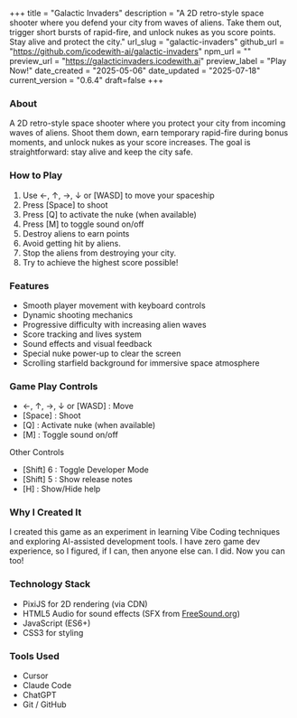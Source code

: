 +++
title = "Galactic Invaders"
description = "A 2D retro-style space shooter where you defend your city from waves of aliens. Take them out, trigger short bursts of rapid-fire, and unlock nukes as you score points. Stay alive and protect the city."
url_slug = "galactic-invaders"
github_url = "https://github.com/icodewith-ai/galactic-invaders"
npm_url = ""
preview_url = "https://galacticinvaders.icodewith.ai"
preview_label = "Play Now!"
date_created = "2025-05-06"
date_updated = "2025-07-18"
current_version = "0.6.4"
draft=false
+++

### About
A 2D retro-style space shooter where you protect your city from incoming waves of aliens. Shoot them down, earn temporary rapid-fire during bonus moments, and unlock nukes as your score increases. The goal is straightforward: stay alive and keep the city safe.

### How to Play
1. Use ←, ↑, →, ↓ or [WASD] to move your spaceship
2. Press \[Space] to shoot
3. Press \[Q] to activate the nuke (when available)
4. Press \[M] to toggle sound on/off
5. Destroy aliens to earn points
6. Avoid getting hit by aliens.
7. Stop the aliens from destroying your city.
8. Try to achieve the highest score possible!

### Features
- Smooth player movement with keyboard controls
- Dynamic shooting mechanics
- Progressive difficulty with increasing alien waves
- Score tracking and lives system
- Sound effects and visual feedback
- Special nuke power-up to clear the screen
- Scrolling starfield background for immersive space atmosphere

### Game Play Controls
- ←, ↑, →, ↓ or \[WASD] : Move
- \[Space] : Shoot
- \[Q] : Activate nuke (when available)
- \[M] : Toggle sound on/off

Other Controls
- [Shift] 6 : Toggle Developer Mode
- [Shift] 5 : Show release notes
- [H] : Show/Hide help

### Why I Created It
I created this game as an experiment in learning Vibe Coding techniques and exploring AI-assisted development tools. I have zero game dev experience, so I figured, if I can, then anyone else can.  I did.  Now you can too!


### Technology Stack
- PixiJS for 2D rendering (via CDN)
- HTML5 Audio for sound effects (SFX from [FreeSound.org](https://www.freesound.org))
- JavaScript (ES6+)
- CSS3 for styling

### Tools Used
- Cursor
- Claude Code
- ChatGPT
- Git / GitHub